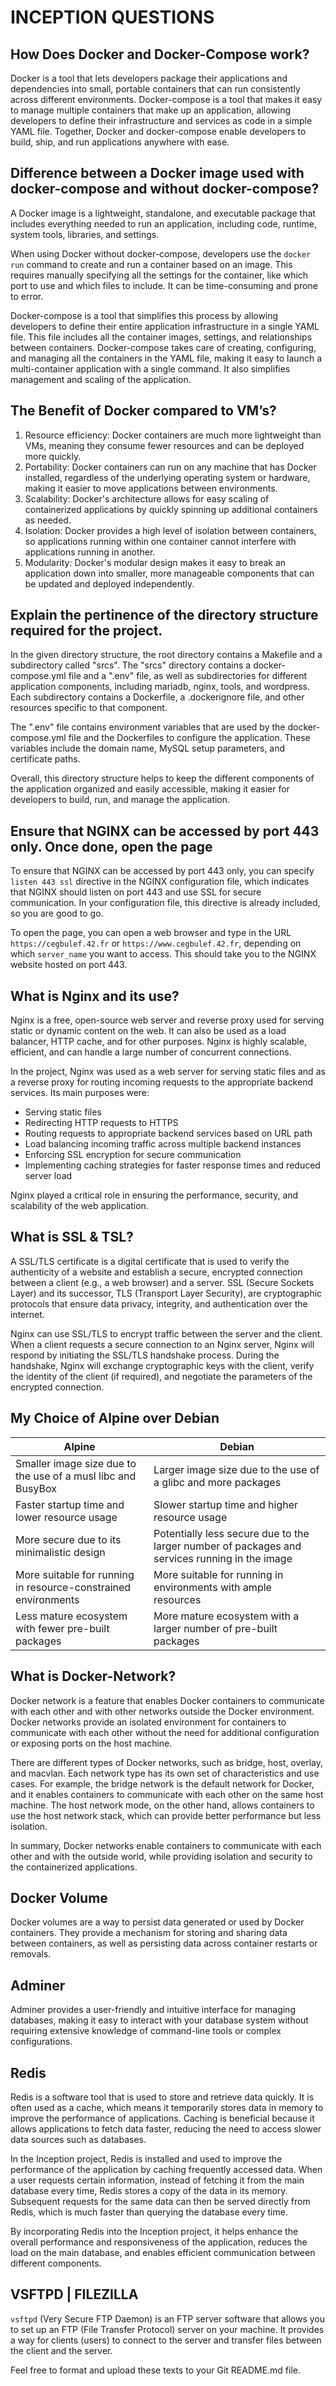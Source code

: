 # INCEPTION QUESTIONS

## How Does Docker and Docker-Compose work?

Docker is a tool that lets developers package their applications and dependencies into small, portable containers that can run consistently across different environments. Docker-compose is a tool that makes it easy to manage multiple containers that make up an application, allowing developers to define their infrastructure and services as code in a simple YAML file. Together, Docker and docker-compose enable developers to build, ship, and run applications anywhere with ease.

## Difference between a Docker image used with docker-compose and without docker-compose?

A Docker image is a lightweight, standalone, and executable package that includes everything needed to run an application, including code, runtime, system tools, libraries, and settings.

When using Docker without docker-compose, developers use the `docker run` command to create and run a container based on an image. This requires manually specifying all the settings for the container, like which port to use and which files to include. It can be time-consuming and prone to error.

Docker-compose is a tool that simplifies this process by allowing developers to define their entire application infrastructure in a single YAML file. This file includes all the container images, settings, and relationships between containers. Docker-compose takes care of creating, configuring, and managing all the containers in the YAML file, making it easy to launch a multi-container application with a single command. It also simplifies management and scaling of the application.

## The Benefit of Docker compared to VM’s?

1. Resource efficiency: Docker containers are much more lightweight than VMs, meaning they consume fewer resources and can be deployed more quickly.
2. Portability: Docker containers can run on any machine that has Docker installed, regardless of the underlying operating system or hardware, making it easier to move applications between environments.
3. Scalability: Docker's architecture allows for easy scaling of containerized applications by quickly spinning up additional containers as needed.
4. Isolation: Docker provides a high level of isolation between containers, so applications running within one container cannot interfere with applications running in another.
5. Modularity: Docker's modular design makes it easy to break an application down into smaller, more manageable components that can be updated and deployed independently.

## Explain the pertinence of the directory structure required for the project.

In the given directory structure, the root directory contains a Makefile and a subdirectory called "srcs". The "srcs" directory contains a docker-compose.yml file and a ".env" file, as well as subdirectories for different application components, including mariadb, nginx, tools, and wordpress. Each subdirectory contains a Dockerfile, a .dockerignore file, and other resources specific to that component.

The ".env" file contains environment variables that are used by the docker-compose.yml file and the Dockerfiles to configure the application. These variables include the domain name, MySQL setup parameters, and certificate paths.

Overall, this directory structure helps to keep the different components of the application organized and easily accessible, making it easier for developers to build, run, and manage the application.

## Ensure that NGINX can be accessed by port 443 only. Once done, open the page

To ensure that NGINX can be accessed by port 443 only, you can specify `listen 443 ssl` directive in the NGINX configuration file, which indicates that NGINX should listen on port 443 and use SSL for secure communication. In your configuration file, this directive is already included, so you are good to go.

To open the page, you can open a web browser and type in the URL `https://cegbulef.42.fr` or `https://www.cegbulef.42.fr`, depending on which `server_name` you want to access. This should take you to the NGINX website hosted on port 443.

## What is Nginx and its use?

Nginx is a free, open-source web server and reverse proxy used for serving static or dynamic content on the web. It can also be used as a load balancer, HTTP cache, and for other purposes. Nginx is highly scalable, efficient, and can handle a large number of concurrent connections.

In the project, Nginx was used as a web server for serving static files and as a reverse proxy for routing incoming requests to the appropriate backend services. Its main purposes were:

- Serving static files
- Redirecting HTTP requests to HTTPS
- Routing requests to appropriate backend services based on URL path
- Load balancing incoming traffic across multiple backend instances
- Enforcing SSL encryption for secure communication
- Implementing caching strategies for faster response times and reduced server load

Nginx played a critical role in ensuring the performance, security, and scalability of the web application.

## What is SSL & TSL?

A SSL/TLS certificate is a digital certificate that is used to verify the authenticity of a website and establish a secure, encrypted connection between a client (e.g., a web browser) and a server. SSL (Secure Sockets Layer) and its successor, TLS (Transport Layer Security), are cryptographic protocols that ensure data privacy, integrity, and authentication over the internet.

Nginx can use SSL/TLS to encrypt traffic between the server and the client. When a client requests a secure connection to an Nginx server, Nginx will respond by initiating the SSL/TLS handshake process. During the handshake, Nginx will exchange cryptographic keys with the client, verify the identity of the client (if required), and negotiate the parameters of the encrypted connection.

## My Choice of Alpine over Debian

| Alpine                                                      | Debian                                                     |
|-------------------------------------------------------------|------------------------------------------------------------|
| Smaller image size due to the use of a musl libc and BusyBox | Larger image size due to the use of a glibc and more packages |
| Faster startup time and lower resource usage                 | Slower startup time and higher resource usage               |
| More secure due to its minimalistic design                   | Potentially less secure due to the larger number of packages and services running in the image |
| More suitable for running in resource-constrained environments | More suitable for running in environments with ample resources |
| Less mature ecosystem with fewer pre-built packages          | More mature ecosystem with a larger number of pre-built packages |

## What is Docker-Network?

Docker network is a feature that enables Docker containers to communicate with each other and with other networks outside the Docker environment. Docker networks provide an isolated environment for containers to communicate with each other without the need for additional configuration or exposing ports on the host machine.

There are different types of Docker networks, such as bridge, host, overlay, and macvlan. Each network type has its own set of characteristics and use cases. For example, the bridge network is the default network for Docker, and it enables containers to communicate with each other on the same host machine. The host network mode, on the other hand, allows containers to use the host network stack, which can provide better performance but less isolation.

In summary, Docker networks enable containers to communicate with each other and with the outside world, while providing isolation and security to the containerized applications.

## Docker Volume

Docker volumes are a way to persist data generated or used by Docker containers. They provide a mechanism for storing and sharing data between containers, as well as persisting data across container restarts or removals.

## Adminer

Adminer provides a user-friendly and intuitive interface for managing databases, making it easy to interact with your database system without requiring extensive knowledge of command-line tools or complex configurations.

## Redis

Redis is a software tool that is used to store and retrieve data quickly. It is often used as a cache, which means it temporarily stores data in memory to improve the performance of applications. Caching is beneficial because it allows applications to fetch data faster, reducing the need to access slower data sources such as databases.

In the Inception project, Redis is installed and used to improve the performance of the application by caching frequently accessed data. When a user requests certain information, instead of fetching it from the main database every time, Redis stores a copy of the data in its memory. Subsequent requests for the same data can then be served directly from Redis, which is much faster than querying the database every time.

By incorporating Redis into the Inception project, it helps enhance the overall performance and responsiveness of the application, reduces the load on the main database, and enables efficient communication between different components.

## VSFTPD | FILEZILLA

`vsftpd` (Very Secure FTP Daemon) is an FTP server software that allows you to set up an FTP (File Transfer Protocol) server on your machine. It provides a way for clients (users) to connect to the server and transfer files between the client and the server.

Feel free to format and upload these texts to your Git README.md file.

